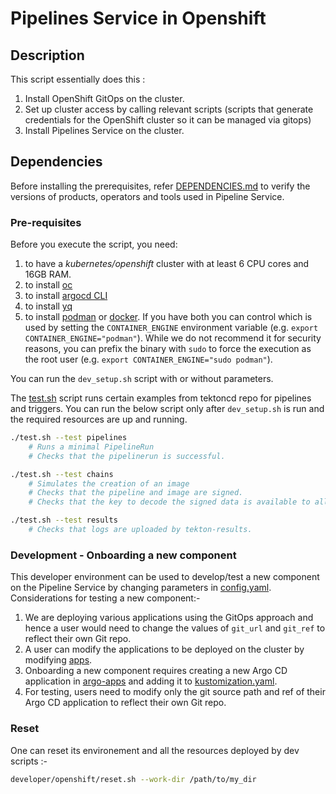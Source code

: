 # Pipelines Service in Openshift

## Description

This script essentially does this :

1. Install OpenShift GitOps on the cluster.
2. Set up cluster access by calling relevant scripts (scripts that generate credentials for the OpenShift cluster so it can be managed via gitops)
3. Install Pipelines Service on the cluster.

## Dependencies

Before installing the prerequisites, refer [DEPENDENCIES.md](../../DEPENDENCIES.md) to verify the versions of products, operators and tools used in Pipeline Service.

### Pre-requisites

Before you execute the script, you need:

1. to have a _kubernetes/openshift_ cluster with at least 6 CPU cores and 16GB RAM.
2. to install [oc](https://docs.openshift.com/container-platform/4.11/cli_reference/openshift_cli/getting-started-cli.html)
3. to install [argocd CLI](https://argo-cd.readthedocs.io/en/stable/cli_installation/)
4. to install [yq](https://mikefarah.gitbook.io/yq/#install)
5. to install [podman](https://github.com/containers/podman) or [docker](https://www.docker.com/). If you have both you can control which is used by setting the `CONTAINER_ENGINE` environment variable (e.g. `export CONTAINER_ENGINE="podman"`). While we do not recommend it for security reasons, you can prefix the binary with `sudo` to force the execution as the root user (e.g. `export CONTAINER_ENGINE="sudo podman"`).

You can run the `dev_setup.sh` script with or without parameters.

The [test.sh](../../operator/test/test.sh) script runs certain examples from tektoncd repo for pipelines and triggers. You can run the below script only after `dev_setup.sh` is run and the required resources are up and running.

```bash
./test.sh --test pipelines
    # Runs a minimal PipelineRun
    # Checks that the pipelinerun is successful.

./test.sh --test chains
    # Simulates the creation of an image
    # Checks that the pipeline and image are signed.
    # Checks that the key to decode the signed data is available to all users.

./test.sh --test results
    # Checks that logs are uploaded by tekton-results.
```

### Development - Onboarding a new component

This developer environment can be used to develop/test a new component on the Pipeline Service by changing parameters in [config.yaml](./config.yaml).
Considerations for testing a new component:-
1. We are deploying various applications using the GitOps approach and hence a user would need to change the values of `git_url` and `git_ref` to reflect their own Git repo.
2. A user can modify the applications to be deployed on the cluster by modifying [apps](./config.yaml).
3. Onboarding a new component requires creating a new Argo CD application in [argo-apps](../../operator/gitops/argocd/argo-apps/) and adding it to [kustomization.yaml](../../operator/gitops/argocd/argo-apps/kustomization.yaml).
4. For testing, users need to modify only the git source path and ref of their Argo CD application to reflect their own Git repo.

### Reset

One can reset its environement and all the resources deployed by dev scripts :-
```bash
developer/openshift/reset.sh --work-dir /path/to/my_dir
```
